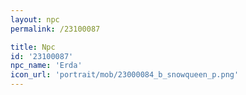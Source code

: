 ```yaml
---
layout: npc
permalink: /23100087

title: Npc
id: '23100087'
npc_name: 'Erda'
icon_url: 'portrait/mob/23000084_b_snowqueen_p.png'
---
```


